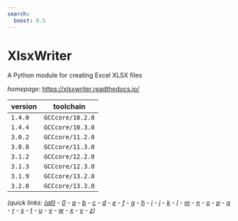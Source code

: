 ```yaml
---
search:
  boost: 0.5
---
```

# XlsxWriter

A Python module for creating Excel XLSX files

*homepage*: <https://xlsxwriter.readthedocs.io/>

version | toolchain
--------|----------
``1.4.0`` | ``GCCcore/10.2.0``
``1.4.4`` | ``GCCcore/10.3.0``
``3.0.2`` | ``GCCcore/11.2.0``
``3.0.8`` | ``GCCcore/11.3.0``
``3.1.2`` | ``GCCcore/12.2.0``
``3.1.3`` | ``GCCcore/12.3.0``
``3.1.9`` | ``GCCcore/13.2.0``
``3.2.0`` | ``GCCcore/13.3.0``


*(quick links: [(all)](../index.md) - [0](../0/index.md) - [a](../a/index.md) - [b](../b/index.md) - [c](../c/index.md) - [d](../d/index.md) - [e](../e/index.md) - [f](../f/index.md) - [g](../g/index.md) - [h](../h/index.md) - [i](../i/index.md) - [j](../j/index.md) - [k](../k/index.md) - [l](../l/index.md) - [m](../m/index.md) - [n](../n/index.md) - [o](../o/index.md) - [p](../p/index.md) - [q](../q/index.md) - [r](../r/index.md) - [s](../s/index.md) - [t](../t/index.md) - [u](../u/index.md) - [v](../v/index.md) - [w](../w/index.md) - [x](../x/index.md) - [y](../y/index.md) - [z](../z/index.md))*

